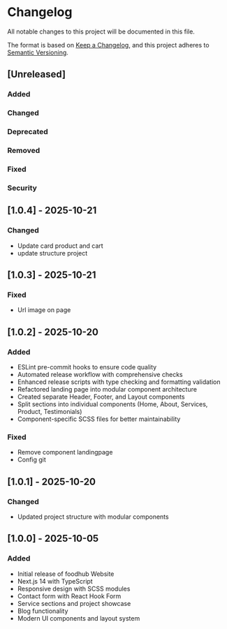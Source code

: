 # Changelog

All notable changes to this project will be documented in this file.

The format is based on [Keep a Changelog](https://keepachangelog.com/en/1.0.0/),
and this project adheres to [Semantic Versioning](https://semver.org/spec/v2.0.0.html).

## [Unreleased]

### Added

### Changed

### Deprecated

### Removed

### Fixed

### Security

## [1.0.4] - 2025-10-21

### Changed

- Update card product and cart
- update structure project

## [1.0.3] - 2025-10-21

### Fixed

- Url image on page

## [1.0.2] - 2025-10-20

### Added

- ESLint pre-commit hooks to ensure code quality
- Automated release workflow with comprehensive checks
- Enhanced release scripts with type checking and formatting validation
- Refactored landing page into modular component architecture
- Created separate Header, Footer, and Layout components
- Split sections into individual components (Home, About, Services, Product, Testimonials)
- Component-specific SCSS files for better maintainability

### Fixed

- Remove component landingpage
- Config git

## [1.0.1] - 2025-10-20

### Changed

- Updated project structure with modular components

## [1.0.0] - 2025-10-05

### Added

- Initial release of foodhub Website
- Next.js 14 with TypeScript
- Responsive design with SCSS modules
- Contact form with React Hook Form
- Service sections and project showcase
- Blog functionality
- Modern UI components and layout system
